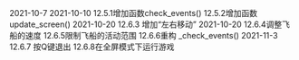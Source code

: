 2021-10-7
2021-10-10 12.5.1增加函数check_events() 12.5.2增加函数update_screen() 
2021-10-20 12.6.3 增加“左右移动”
2021-10-20  12.6.4调整飞船的速度  12.6.5限制飞船的活动范围  12.6.6重构 _check_events()
2021-11-3 12.6.7 按Q键退出   12.6.8在全屏模式下运行游戏 